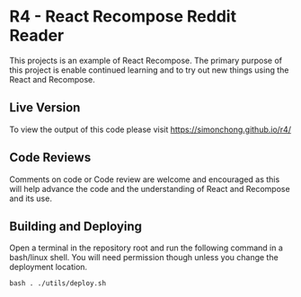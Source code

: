 # R4 - React Recompose Reddit Reader

This projects is an example of React Recompose. The primary purpose of this project is enable continued learning and to try out new things using the React and Recompose.

## Live Version

To view the output of this code please visit https://simonchong.github.io/r4/

## Code Reviews

Comments on code or Code review are welcome and encouraged as this will help advance the code and the understanding of React and Recompose and its use.

## Building and Deploying

Open a terminal in the repository root and run the following command in a bash/linux shell. You will need permission though unless you change the deployment location.

```bash . ./utils/deploy.sh```
